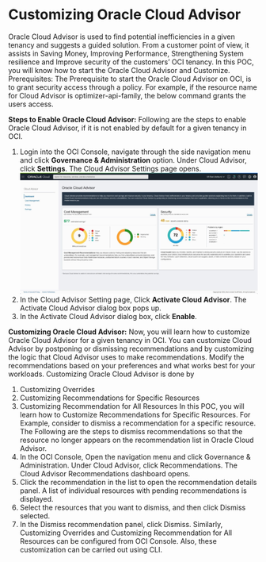 # Customizing Oracle Cloud Advisor #
Oracle Cloud Advisor is used to find potential inefficiencies in a given tenancy and suggests a guided solution. From a customer point of view, it assists in Saving Money, Improving Performance, Strengthening System resilience and Improve security of the customers’ OCI tenancy.
In this POC, you will know how to start the Oracle Cloud Advisor and Customize. 
Prerequisites: The Prerequisite to start the Oracle Cloud Advisor on OCI, is to grant security access through a policy. For example, if the resource name for Cloud Advisor is optimizer-api-family, the below command grants the users access.

**Steps to Enable Oracle Cloud Advisor:**
Following are the steps to enable Oracle Cloud Advisor, if it is not enabled by default for a given tenancy in OCI.
1.	Login into the OCI Console, navigate through the side navigation menu and click **Governance & Administration** option. Under Cloud Advisor, click **Settings**. The Cloud Advisor Settings page opens.
 ![Alt text](https://github.com/Protontech-1803/devops/blob/master/CustomizingOracleCloudAdvisor/img/1.png)
2.	In the Cloud Advisor Setting page, Click **Activate Cloud Advisor**. The Activate Cloud Advisor dialog box pops up.
3.	In the Activate Cloud Advisor dialog box, click **Enable**.

**Customizing Oracle Cloud Advisor:**
Now, you will learn how to customize Oracle Cloud Advisor for a given tenancy in OCI. You can customize Cloud Advisor by postponing or dismissing recommendations and by customizing the logic that Cloud Advisor uses to make recommendations. Modify the recommendations based on your preferences and what works best for your workloads. Customizing Oracle Cloud Advisor is done by
1.	Customizing Overrides
2.	Customizing Recommendations for Specific Resources
3.	Customizing Recommendation for All Resources
In this POC, you will learn how to Customize Recommendations for Specific Resources.  For Example, consider to dismiss a recommendation for a specific resource.  The Following are the steps to dismiss recommendations so that the resource no longer appears on the recommendation list in Oracle Cloud Advisor.
1.	In the OCI Console, Open the navigation menu and click Governance & Administration. Under Cloud Advisor, click Recommendations. The Cloud Advisor Recommendations dashboard opens.
2.	Click the recommendation in the list to open the recommendation details panel. A list of individual resources with pending recommendations is displayed.
3.	Select the resources that you want to dismiss, and then click Dismiss selected.
4.	In the Dismiss recommendation panel, click Dismiss.
Similarly, Customizing Overrides and Customizing Recommendation for All Resources can be configured from OCI Console. Also, these customization can be carried out using CLI.




